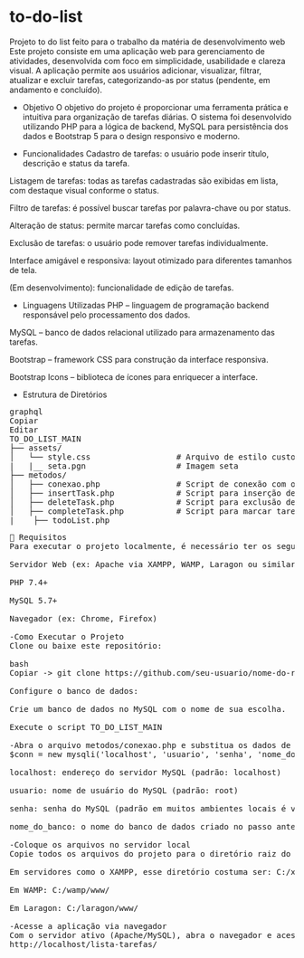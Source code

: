 # to-do-list
Projeto to do list feito para o trabalho da matéria de desenvolvimento web
Este projeto consiste em uma aplicação web para gerenciamento de atividades, desenvolvida com foco em simplicidade, usabilidade e clareza visual. A aplicação permite aos usuários adicionar, visualizar, filtrar, atualizar e excluir tarefas, categorizando-as por status (pendente, em andamento e concluído).

- Objetivo
O objetivo do projeto é proporcionar uma ferramenta prática e intuitiva para organização de tarefas diárias. O sistema foi desenvolvido utilizando PHP para a lógica de backend, MySQL para persistência dos dados e Bootstrap 5 para o design responsivo e moderno.

- Funcionalidades
Cadastro de tarefas: o usuário pode inserir título, descrição e status da tarefa.

Listagem de tarefas: todas as tarefas cadastradas são exibidas em lista, com destaque visual conforme o status.

Filtro de tarefas: é possível buscar tarefas por palavra-chave ou por status.

Alteração de status: permite marcar tarefas como concluídas.

Exclusão de tarefas: o usuário pode remover tarefas individualmente.

Interface amigável e responsiva: layout otimizado para diferentes tamanhos de tela.

(Em desenvolvimento): funcionalidade de edição de tarefas.

- Linguagens Utilizadas
PHP – linguagem de programação backend responsável pelo processamento dos dados.

MySQL – banco de dados relacional utilizado para armazenamento das tarefas.

Bootstrap  – framework CSS para construção da interface responsiva.

Bootstrap Icons – biblioteca de ícones para enriquecer a interface.

- Estrutura de Diretórios
<pre>
graphql
Copiar
Editar
TO_DO_LIST_MAIN
├── assets/
│   └── style.css                  # Arquivo de estilo customizado
|   |__ seta.pgn                   # Imagem seta
├── metodos/
│   ├── conexao.php                # Script de conexão com o banco de dados
│   ├── insertTask.php             # Script para inserção de nova tarefa
│   ├── deleteTask.php             # Script para exclusão de tarefa
│   ├── completeTask.php           # Script para marcar tarefa como concluída
|    ├── todoList.php       
<pre/>
🔧 Requisitos
Para executar o projeto localmente, é necessário ter os seguintes componentes instalados:

Servidor Web (ex: Apache via XAMPP, WAMP, Laragon ou similar)

PHP 7.4+

MySQL 5.7+

Navegador (ex: Chrome, Firefox)

-Como Executar o Projeto
Clone ou baixe este repositório:

bash
Copiar -> git clone https://github.com/seu-usuario/nome-do-repositorio.git

Configure o banco de dados:

Crie um banco de dados no MySQL com o nome de sua escolha.

Execute o script TO_DO_LIST_MAIN

-Abra o arquivo metodos/conexao.php e substitua os dados de conexão de acordo com as configurações do seu ambiente local:
$conn = new mysqli('localhost', 'usuario', 'senha', 'nome_do_banco');

localhost: endereço do servidor MySQL (padrão: localhost)

usuario: nome de usuário do MySQL (padrão: root)

senha: senha do MySQL (padrão em muitos ambientes locais é vazia)

nome_do_banco: o nome do banco de dados criado no passo anterior

-Coloque os arquivos no servidor local
Copie todos os arquivos do projeto para o diretório raiz do seu servidor local:

Em servidores como o XAMPP, esse diretório costuma ser: C:/xampp/htdocs/

Em WAMP: C:/wamp/www/

Em Laragon: C:/laragon/www/

-Acesse a aplicação via navegador
Com o servidor ativo (Apache/MySQL), abra o navegador e acesse a URL correspondente:
http://localhost/lista-tarefas/

